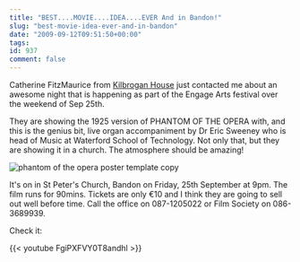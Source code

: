 ```yaml
---
title: "BEST....MOVIE....IDEA....EVER And in Bandon!"
slug: "best-movie-idea-ever-and-in-bandon"
date: "2009-09-12T09:51:50+00:00"
tags:
id: 937
comment: false
---
```


Catherine FitzMaurice from [Kilbrogan House](http://www.kilbrogan.com) just contacted me about an awesome night that is happening as part of the Engage Arts festival over the weekend of Sep 25th.

They are showing the 1925 version of PHANTOM OF THE OPERA with, and this is the genius bit, live organ accompaniment by Dr Eric Sweeney who is head of Music at Waterford School of Technology. Not only that, but they are showing it in a church. The atmosphere should be amazing!

![phantom of the opera poster template copy](https://s3-eu-west-1.amazonaws.com/conoroneill.com/wp-content/uploads/2009/09/phantom-of-the-opera-poster-template-copy-209x300.jpg "phantom of the opera poster template copy")

It's on in St Peter's Church, Bandon on  Friday, 25th September at  9pm. The film runs for 90mins. Tickets are only €10 and I think they are going to sell out well before time. Call the office on 087-1205022 or Film Society on 086-3689939.

Check it:

{{< youtube FgiPXFVY0T8andhl >}}

